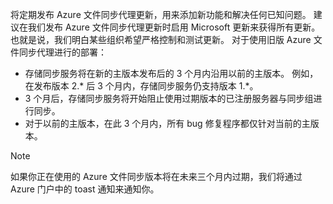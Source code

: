 将定期发布 Azure 文件同步代理更新，用来添加新功能和解决任何已知问题。 建议在我们发布 Azure 文件同步代理更新时启用 Microsoft 更新来获得所有更新。 也就是说，我们明白某些组织希望严格控制和测试更新。 对于使用旧版 Azure 文件同步代理进行的部署：

- 存储同步服务将在新的主版本发布后的 3 个月内沿用以前的主版本。 例如，在发布版本 2.\* 后 3 个月内，存储同步服务仍支持版本 1.\*。
- 3 个月后，存储同步服务将开始阻止使用过期版本的已注册服务器与同步组进行同步。
- 对于以前的主版本，在此 3 个月内，所有 bug 修复程序都仅针对当前的主版本。

> [!Note]  
> 如果你正在使用的 Azure 文件同步版本将在未来三个月内过期，我们将通过 Azure 门户中的 toast 通知来通知你。